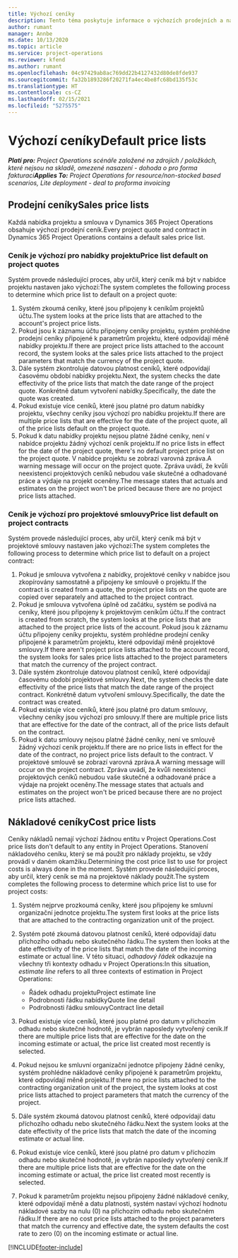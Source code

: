 ```yaml
---
title: Výchozí ceníky
description: Tento téma poskytuje informace o výchozích prodejních a nákladových cenících ve službě Project Operations.
author: rumant
manager: Annbe
ms.date: 10/13/2020
ms.topic: article
ms.service: project-operations
ms.reviewer: kfend
ms.author: rumant
ms.openlocfilehash: 04c97429ab8ac769dd22b4127432d80de8fde937
ms.sourcegitcommit: fa32b1893286f20271fa4ec4be8fc68bd135f53c
ms.translationtype: HT
ms.contentlocale: cs-CZ
ms.lasthandoff: 02/15/2021
ms.locfileid: "5275575"
---
```

# <a name="default-price-lists"></a><span data-ttu-id="aa3cf-103">Výchozí ceníky</span><span class="sxs-lookup"><span data-stu-id="aa3cf-103">Default price lists</span></span>

<span data-ttu-id="aa3cf-104">_**Platí pro:** Project Operations scénáře založené na zdrojích / položkách, které nejsou na skladě, omezené nasazení - dohoda o pro forma fakturaci_</span><span class="sxs-lookup"><span data-stu-id="aa3cf-104">_**Applies To:** Project Operations for resource/non-stocked based scenarios, Lite deployment - deal to proforma invoicing_</span></span>

## <a name="sales-price-lists"></a><span data-ttu-id="aa3cf-105">Prodejní ceníky</span><span class="sxs-lookup"><span data-stu-id="aa3cf-105">Sales price lists</span></span>

<span data-ttu-id="aa3cf-106">Každá nabídka projektu a smlouva v Dynamics 365 Project Operations obsahuje výchozí prodejní ceník.</span><span class="sxs-lookup"><span data-stu-id="aa3cf-106">Every project quote and contract in Dynamics 365 Project Operations contains a default sales price list.</span></span> 

### <a name="price-list-default-on-project-quotes"></a><span data-ttu-id="aa3cf-107">Ceník je výchozí pro nabídky projektu</span><span class="sxs-lookup"><span data-stu-id="aa3cf-107">Price list default on project quotes</span></span>
<span data-ttu-id="aa3cf-108">Systém provede následující proces, aby určil, který ceník má být v nabídce projektu nastaven jako výchozí:</span><span class="sxs-lookup"><span data-stu-id="aa3cf-108">The system completes the following process to determine which price list to default on a project quote:</span></span>

1. <span data-ttu-id="aa3cf-109">Systém zkoumá ceníky, které jsou připojeny k ceníkům projektů účtu.</span><span class="sxs-lookup"><span data-stu-id="aa3cf-109">The system looks at the price lists that are attached to the account's project price lists.</span></span> 
2. <span data-ttu-id="aa3cf-110">Pokud jsou k záznamu účtu připojeny ceníky projektu, systém prohlédne prodejní ceníky připojené k parametrům projektu, které odpovídají měně nabídky projektu.</span><span class="sxs-lookup"><span data-stu-id="aa3cf-110">If there are project price lists attached to the account record, the system looks at the sales price lists attached to the project parameters that match the currency of the project quote.</span></span>
3. <span data-ttu-id="aa3cf-111">Dále systém zkontroluje datovou platnost ceníků, které odpovídají časovému období nabídky projektu.</span><span class="sxs-lookup"><span data-stu-id="aa3cf-111">Next, the system checks the date effectivity of the price lists that match the date range of the project quote.</span></span> <span data-ttu-id="aa3cf-112">Konkrétně datum vytvoření nabídky.</span><span class="sxs-lookup"><span data-stu-id="aa3cf-112">Specifically, the date the quote was created.</span></span>
4. <span data-ttu-id="aa3cf-113">Pokud existuje více ceníků, které jsou platné pro datum nabídky projektu, všechny ceníky jsou výchozí pro nabídku projektu.</span><span class="sxs-lookup"><span data-stu-id="aa3cf-113">If there are multiple price lists that are effective for the date of the project quote, all of the price lists default on the project quote.</span></span>
5. <span data-ttu-id="aa3cf-114">Pokud k datu nabídky projektu nejsou platné žádné ceníky, není v nabídce projektu žádný výchozí ceník projektu.</span><span class="sxs-lookup"><span data-stu-id="aa3cf-114">If no price lists in effect for the date of the project quote, there's no default project price list on the project quote.</span></span> <span data-ttu-id="aa3cf-115">V nabídce projektu se zobrazí varovná zpráva.</span><span class="sxs-lookup"><span data-stu-id="aa3cf-115">A warning message will occur on the project quote.</span></span> <span data-ttu-id="aa3cf-116">Zpráva uvádí, že kvůli neexistenci projektových ceníků nebudou vaše skutečné a odhadované práce a výdaje na projekt oceněny.</span><span class="sxs-lookup"><span data-stu-id="aa3cf-116">The message states that actuals and estimates on the project won't be priced because there are no project price lists attached.</span></span>

### <a name="price-list-default-on-project-contracts"></a><span data-ttu-id="aa3cf-117">Ceník je výchozí pro projektové smlouvy</span><span class="sxs-lookup"><span data-stu-id="aa3cf-117">Price list default on project contracts</span></span> 
<span data-ttu-id="aa3cf-118">Systém provede následující proces, aby určil, který ceník má být v projektové smlouvy nastaven jako výchozí:</span><span class="sxs-lookup"><span data-stu-id="aa3cf-118">The system completes the following process to determine which price list to default on a project contract:</span></span>

1. <span data-ttu-id="aa3cf-119">Pokud je smlouva vytvořena z nabídky, projektové ceníky v nabídce jsou zkopírovány samostatně a připojeny ke smlouvě o projektu.</span><span class="sxs-lookup"><span data-stu-id="aa3cf-119">If the contract is created from a quote, the project price lists on the quote are copied over separately and attached to the project contract.</span></span>
2. <span data-ttu-id="aa3cf-120">Pokud je smlouva vytvořena úplně od začátku, systém se podívá na ceníky, které jsou připojeny k projektovým ceníkům účtu.</span><span class="sxs-lookup"><span data-stu-id="aa3cf-120">If the contract is created from scratch, the system looks at the price lists that are attached to the project price lists of the account.</span></span> <span data-ttu-id="aa3cf-121">Pokud jsou k záznamu účtu připojeny ceníky projektu, systém prohlédne prodejní ceníky připojené k parametrům projektu, které odpovídají měně projektové smlouvy.</span><span class="sxs-lookup"><span data-stu-id="aa3cf-121">If there aren't project price lists attached to the account record, the system looks for sales price lists attached to the project parameters that match the currency of the project contract.</span></span>
4. <span data-ttu-id="aa3cf-122">Dále systém zkontroluje datovou platnost ceníků, které odpovídají časovému období projektové smlouvy.</span><span class="sxs-lookup"><span data-stu-id="aa3cf-122">Next, the system checks the date effectivity of the price lists that match the date range of the project contract.</span></span> <span data-ttu-id="aa3cf-123">Konkrétně datum vytvoření smlouvy.</span><span class="sxs-lookup"><span data-stu-id="aa3cf-123">Specifically, the date the contract was created.</span></span>
5. <span data-ttu-id="aa3cf-124">Pokud existuje více ceníků, které jsou platné pro datum smlouvy, všechny ceníky jsou výchozí pro smlouvy.</span><span class="sxs-lookup"><span data-stu-id="aa3cf-124">If there are multiple price lists that are effective for the date of the contract, all of the price lists default on the contract.</span></span>
6. <span data-ttu-id="aa3cf-125">Pokud k datu smlouvy nejsou platné žádné ceníky, není ve smlouvě žádný výchozí ceník projektu.</span><span class="sxs-lookup"><span data-stu-id="aa3cf-125">If there are no price lists in effect for the date of the contract, no project price lists default to the contract.</span></span> <span data-ttu-id="aa3cf-126">V projektové smlouvě se zobrazí varovná zpráva.</span><span class="sxs-lookup"><span data-stu-id="aa3cf-126">A warning message will occur on the project contract.</span></span> <span data-ttu-id="aa3cf-127">Zpráva uvádí, že kvůli neexistenci projektových ceníků nebudou vaše skutečné a odhadované práce a výdaje na projekt oceněny.</span><span class="sxs-lookup"><span data-stu-id="aa3cf-127">The message states that actuals and estimates on the project won't be priced because there are no project price lists attached.</span></span>

## <a name="cost-price-lists"></a><span data-ttu-id="aa3cf-128">Nákladové ceníky</span><span class="sxs-lookup"><span data-stu-id="aa3cf-128">Cost price lists</span></span>

<span data-ttu-id="aa3cf-129">Ceníky nákladů nemají výchozí žádnou entitu v Project Operations.</span><span class="sxs-lookup"><span data-stu-id="aa3cf-129">Cost price lists don't default to any entity in Project Operations.</span></span> <span data-ttu-id="aa3cf-130">Stanovení nákladového ceníku, který se má použít pro náklady projektu, se vždy provádí v daném okamžiku.</span><span class="sxs-lookup"><span data-stu-id="aa3cf-130">Determining the cost price list to use for project costs is always done in the moment.</span></span> <span data-ttu-id="aa3cf-131">Systém provede následující proces, aby určil, který ceník se má na projektové náklady použít.</span><span class="sxs-lookup"><span data-stu-id="aa3cf-131">The system completes the following process to determine which price list to use for project costs:</span></span>

1. <span data-ttu-id="aa3cf-132">Systém nejprve prozkoumá ceníky, které jsou připojeny ke smluvní organizační jednotce projektu.</span><span class="sxs-lookup"><span data-stu-id="aa3cf-132">The system first looks at the price lists that are attached to the contracting organization unit of the project.</span></span>
2. <span data-ttu-id="aa3cf-133">Systém poté zkoumá datovou platnost ceníků, které odpovídají datu příchozího odhadu nebo skutečného řádku.</span><span class="sxs-lookup"><span data-stu-id="aa3cf-133">The system then looks at the date effectivity of the price lists that match the date of the incoming estimate or actual line.</span></span> <span data-ttu-id="aa3cf-134">V této situaci, *odhadový řádek* odkazuje na všechny tři kontexty odhadu v Project Operations:</span><span class="sxs-lookup"><span data-stu-id="aa3cf-134">In this situation, *estimate line* refers to all three contexts of estimation in Project Operations:</span></span>

    - <span data-ttu-id="aa3cf-135">Řádek odhadu projektu</span><span class="sxs-lookup"><span data-stu-id="aa3cf-135">Project estimate line</span></span>
    - <span data-ttu-id="aa3cf-136">Podrobnosti řádku nabídky</span><span class="sxs-lookup"><span data-stu-id="aa3cf-136">Quote line detail</span></span>
    - <span data-ttu-id="aa3cf-137">Podrobnosti řádku smlouvy</span><span class="sxs-lookup"><span data-stu-id="aa3cf-137">Contract line detail</span></span>
  
3. <span data-ttu-id="aa3cf-138">Pokud existuje více ceníků, které jsou platné pro datum v příchozím odhadu nebo skutečné hodnotě, je vybrán naposledy vytvořený ceník.</span><span class="sxs-lookup"><span data-stu-id="aa3cf-138">If there are multiple price lists that are effective for the date on the incoming estimate or actual, the price list created most recently is selected.</span></span>
4. <span data-ttu-id="aa3cf-139">Pokud nejsou ke smluvní organizační jednotce připojeny žádné ceníky, systém prohlédne nákladové ceníky připojené k parametrům projektu, které odpovídají měně projektu.</span><span class="sxs-lookup"><span data-stu-id="aa3cf-139">If there no price lists attached to the contracting organization unit of the project, the system looks at cost price lists attached to project parameters that match the currency of the project.</span></span>
5. <span data-ttu-id="aa3cf-140">Dále systém zkoumá datovou platnost ceníků, které odpovídají datu příchozího odhadu nebo skutečného řádku.</span><span class="sxs-lookup"><span data-stu-id="aa3cf-140">Next the system looks at the date effectivity of the price lists that match the date of the incoming estimate or actual line.</span></span> 
6. <span data-ttu-id="aa3cf-141">Pokud existuje více ceníků, které jsou platné pro datum v příchozím odhadu nebo skutečné hodnotě, je vybrán naposledy vytvořený ceník.</span><span class="sxs-lookup"><span data-stu-id="aa3cf-141">If there are multiple price lists that are effective for the date on the incoming estimate or actual, the price list created most recently is selected.</span></span>
7. <span data-ttu-id="aa3cf-142">Pokud k parametrům projektu nejsou připojeny žádné nákladové ceníky, které odpovídají měně a datu platnosti, systém nastaví výchozí hodnotu nákladové sazby na nulu (0) na příchozím odhadu nebo skutečném řádku.</span><span class="sxs-lookup"><span data-stu-id="aa3cf-142">If there are no cost price lists attached to the project parameters that match the currency and effective date, the system defaults the cost rate to zero (0) on the incoming estimate or actual line.</span></span>


[!INCLUDE[footer-include](../includes/footer-banner.md)]